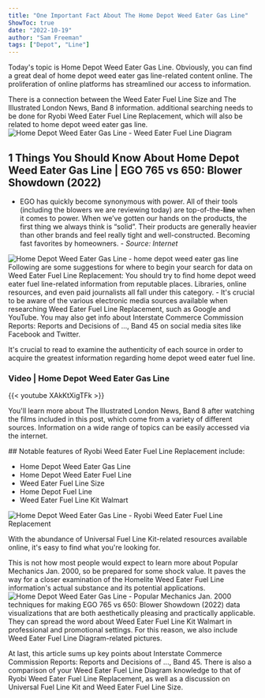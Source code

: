```yaml
---
title: "One Important Fact About The Home Depot Weed Eater Gas Line"
ShowToc: true 
date: "2022-10-19"
author: "Sam Freeman" 
tags: ["Depot", "Line"]
---
```


	
Today's topic is Home Depot Weed Eater Gas Line. Obviously, you can find a great deal of home depot weed eater gas line-related content online. The proliferation of online platforms has streamlined our access to information.

There is a connection between the Weed Eater Fuel Line Size and The Illustrated London News, Band 8 information. additional searching needs to be done for Ryobi Weed Eater Fuel Line Replacement, which will also be related to home depot weed eater gas line.
<img loading="lazy" src="https://images.homedepot-static.com/productImages/81824b9c-2117-43c0-beb1-4db82adbdad8/svn/black-decker-string-trimmer-line-df-080-bkp-1-64_1000.jpg" onerror="this.onerror=null;this.src='https://blogger.googleusercontent.com/img/a/AVvXsEhe7F7TRXHtjiKvHb5vS7DmnxvpHiDyoYyYvm1nHB3Qp2_w3BnM6A2eq4v7FYxCC9bfZt3a9vIMtAYEKUiaDQbHMg-ViyGmRIj39MLp0bGFfgfYw1Dc9q_H-T0wiTm3l0Uq42dETrN9eC8aGJ9_IORZsxST1AcLR7np1koOfcc7tnHa4S8Mwz_xD9d0=s16000';" alt="Home Depot Weed Eater Gas Line - Weed Eater Fuel Line Diagram" >

## 1 Things You Should Know About Home Depot Weed Eater Gas Line | EGO 765 vs 650: Blower Showdown (2022)
-   EGO has quickly become synonymous with power. All of their tools (including the blowers we are reviewing today) are top-of-the-**line** when it comes to power. When we’ve gotten our hands on the products, the first thing we always think is “solid”. Their products are generally heavier than other brands and feel really tight and well-constructed. Becoming fast favorites by homeowners. - <cite>Source: Internet</cite>


<img loading="lazy" src="https://c.shld.net/rpx/i/s/i/spin/image/spin_prod_663455301??hei=64&wid=64&qlt=50" onerror="this.onerror=null;this.src='https://blogger.googleusercontent.com/img/a/AVvXsEhe7F7TRXHtjiKvHb5vS7DmnxvpHiDyoYyYvm1nHB3Qp2_w3BnM6A2eq4v7FYxCC9bfZt3a9vIMtAYEKUiaDQbHMg-ViyGmRIj39MLp0bGFfgfYw1Dc9q_H-T0wiTm3l0Uq42dETrN9eC8aGJ9_IORZsxST1AcLR7np1koOfcc7tnHa4S8Mwz_xD9d0=s16000';" alt="Home Depot Weed Eater Gas Line - home depot weed eater gas line" >
Following are some suggestions for where to begin your search for data on Weed Eater Fuel Line Replacement:
You should try to find home depot weed eater fuel line-related information from reputable places. Libraries, online resources, and even paid journalists all fall under this category.
- It's crucial to be aware of the various electronic media sources available when researching Weed Eater Fuel Line Replacement, such as Google and YouTube. You may also get info about Interstate Commerce Commission Reports: Reports and Decisions of ..., Band 45 on social media sites like Facebook and Twitter.

It's crucial to read to examine the authenticity of each source in order to acquire the greatest information regarding home depot weed eater fuel line.

### Video | Home Depot Weed Eater Gas Line
{{< youtube XAkKtXigTFk >}} 

You'll learn more about The Illustrated London News, Band 8 after watching the films included in this post, which come from a variety of different sources. Information on a wide range of topics can be easily accessed via the internet.
<script async="async" data-cfasync="false" src="//normallydemandedalter.com/fe63df3c5408708b15d8dc3d9b206b31/invoke.js"></script>
<div id="container-fe63df3c5408708b15d8dc3d9b206b31"></div>
## Notable features of Ryobi Weed Eater Fuel Line Replacement include:

- Home Depot Weed Eater Gas Line
- Home Depot Weed Eater Fuel Line
- Weed Eater Fuel Line Size
- Home Depot Fuel Line
- Weed Eater Fuel Line Kit Walmart

 <img loading="lazy" src="https://az417944.vo.msecnd.net/diagrams/manufacturer/poulan/weed-eater/fb25-gas-blower/housing/diagram.gif" onerror="this.onerror=null;this.src='https://blogger.googleusercontent.com/img/a/AVvXsEhe7F7TRXHtjiKvHb5vS7DmnxvpHiDyoYyYvm1nHB3Qp2_w3BnM6A2eq4v7FYxCC9bfZt3a9vIMtAYEKUiaDQbHMg-ViyGmRIj39MLp0bGFfgfYw1Dc9q_H-T0wiTm3l0Uq42dETrN9eC8aGJ9_IORZsxST1AcLR7np1koOfcc7tnHa4S8Mwz_xD9d0=s16000';" alt="Home Depot Weed Eater Gas Line - Ryobi Weed Eater Fuel Line Replacement" >

With the abundance of Universal Fuel Line Kit-related resources available online, it's easy to find what you're looking for.

This is not how most people would expect to learn more about Popular Mechanics Jan. 2000, so be prepared for some shock value. It paves the way for a closer examination of the Homelite Weed Eater Fuel Line information's actual substance and its potential applications.
<img loading="lazy" src="https://s7d2.scene7.com/is/image/homedepotcanada/p_1000177152.jpg" onerror="this.onerror=null;this.src='https://blogger.googleusercontent.com/img/a/AVvXsEhe7F7TRXHtjiKvHb5vS7DmnxvpHiDyoYyYvm1nHB3Qp2_w3BnM6A2eq4v7FYxCC9bfZt3a9vIMtAYEKUiaDQbHMg-ViyGmRIj39MLp0bGFfgfYw1Dc9q_H-T0wiTm3l0Uq42dETrN9eC8aGJ9_IORZsxST1AcLR7np1koOfcc7tnHa4S8Mwz_xD9d0=s16000';" alt="Home Depot Weed Eater Gas Line - Popular Mechanics Jan. 2000" >
techniques for making EGO 765 vs 650: Blower Showdown (2022) data visualizations that are both aesthetically pleasing and practically applicable. They can spread the word about Weed Eater Fuel Line Kit Walmart in professional and promotional settings. For this reason, we also include Weed Eater Fuel Line Diagram-related pictures.

At last, this article sums up key points about Interstate Commerce Commission Reports: Reports and Decisions of ..., Band 45. There is also a comparison of your Weed Eater Fuel Line Diagram knowledge to that of Ryobi Weed Eater Fuel Line Replacement, as well as a discussion on Universal Fuel Line Kit and Weed Eater Fuel Line Size.
	
	

